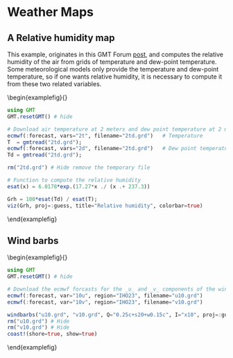 # Weather Maps


## A Relative humidity map

This example, originates in this GMT Forum [post](https://forum.generic-mapping-tools.org/t/examples-showing-the-usage-of-grdmath/5977),
and computes the relative humidity of the air from grids of temperature and dew-point temperature.
Some meteorological models only provide the temperature and dew-point temperature, so if one wants
relative humidity, it is necessary to compute it from these two related variables.

\begin{examplefig}{}
```julia
using GMT
GMT.resetGMT() # hide

# Download air temperature at 2 meters and dew point temperature at 2 meters
ecmwf(:forecast, vars="2t", filename="2td.grd")   # Temperature
T  = gmtread("2td.grd");
ecmwf(:forecast, vars="2d", filename="2td.grd")   # Dew point temperature
Td = gmtread("2td.grd");

rm("2td.grd") # Hide remove the temporary file

# Function to compute the relative humidity
esat(x) = 6.0178*exp.(17.27*x ./ (x .+ 237.3))

Grh = 100*esat(Td) / esat(T);
viz(Grh, proj=:guess, title="Relative humidity", colorbar=true)
```
\end{examplefig}

##  Wind barbs

\begin{examplefig}{}
```julia
using GMT
GMT.resetGMT() # hide

# Download the ecmwf forcasts for the _u_ and _v_ components of the wind at 10 meters above the surface
ecmwf(:forecast, var="10u", region="IHO23", filename="u10.grd")
ecmwf(:forecast, var="10v", region="IHO23", filename="v10.grd")

windbarbs("u10.grd", "v10.grd", Q="0.25c+s20+w0.15c", I="x10", proj=:guess)
rm("u10.grd") # Hide
rm("v10.grd") # Hide
coast!(shore=true, show=true)
```
\end{examplefig}
